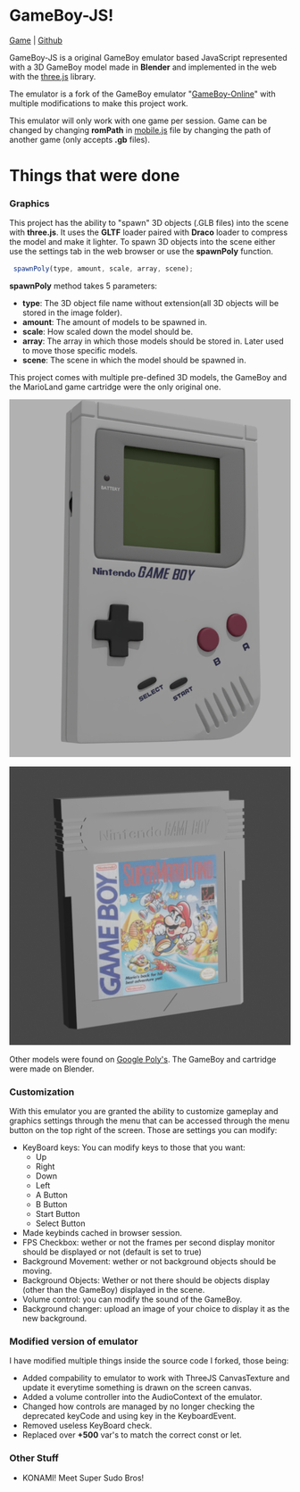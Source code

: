 # GameBoy-JS!

[Game](https://strvm.github.io/GameBoy-JS/) | [Github](https://github.com/Strvm/GameBoy-JS)

GameBoy-JS is a original GameBoy emulator based JavaScript represented with a 3D GameBoy model made in **Blender** and implemented in the web with the [three.js](https://github.com/mrdoob/three.js/) library. 

The emulator is a fork of the GameBoy emulator "[GameBoy-Online](https://github.com/chrismaltby/GameBoy-Online)" with multiple modifications to make this project work.

This emulator will only work with one game per session. Game can be changed by changing **romPath** in [mobile.js]([https://github.com/Strvm/GameBoy-JS/blob/master/scripts/emulator/js/other/mobile.js](https://github.com/Strvm/GameBoy-JS/blob/master/scripts/emulator/js/other/mobile.js)) file by changing the path of another game (only accepts __**.gb**__ files).




# Things that were done

### Graphics
This project has the ability to "spawn" 3D objects (.GLB files) into the scene with **three.js**. It uses the **GLTF** loader paired with **Draco** loader to compress the model and make it lighter. To spawn 3D objects into the scene either use the settings tab in the web browser or use the **spawnPoly** function. 
```js
 spawnPoly(type, amount, scale, array, scene);
```
**spawnPoly** method takes 5 parameters:

 - **type**: The 3D object file name without extension(all 3D objects will be stored in the image folder).
 - **amount**: The amount of models to be spawned in.
 - **scale**: How scaled down the model should be.
 - **array**: The array in which those models should be stored in. Later used to move those specific models.
 - **scene**: The scene in which the model should be spawned in.

This project comes with multiple pre-defined 3D models, the GameBoy and the MarioLand game cartridge were the only original one. 

![GameBoy Model](https://github.com/Strvm/GameBoy-JS/blob/master/images/GAMEBOY.png)

![GameBoy Cartridge](https://github.com/Strvm/GameBoy-JS/blob/master/images/game.png)

Other models were found on [Google Poly's]([https://poly.google.com/](https://poly.google.com/)). The GameBoy and cartridge were made on Blender. 

### Customization
With this emulator you are granted the ability to customize gameplay and graphics settings through the menu that can be accessed through the menu button on the top right of the screen. Those are settings you can modify:

 - KeyBoard keys: You can modify keys to those that you want:
	 - Up 
	 - Right
	 - Down
	 - Left
	 - A Button
	 - B Button
	 - Start Button
	 - Select Button
 - Made keybinds cached in browser session.
 - FPS Checkbox: wether or not the frames per second display monitor should be displayed or not (default is set to true)
 - Background Movement: wether or not background objects should be moving.
 - Background Objects: Wether or not there should be objects display (other than the GameBoy) displayed in the scene.
 - Volume control: you can modify the sound of the GameBoy.
 - Background changer: upload an image of your choice to display it as the new background.

### Modified version of emulator
I have modified multiple things inside the source code I forked, those being:

 - Added compability to emulator to work with ThreeJS CanvasTexture and update it everytime something is drawn on the screen canvas.
 - Added a volume controller into the AudioContext of the emulator.
 - Changed how controls are managed by no longer checking the deprecated keyCode and using key in the KeyboardEvent.
 - Removed useless KeyBoard check.
 - Replaced over **+500** var's to match the correct const or let.

### Other Stuff

 - KONAMI! Meet Super Sudo Bros!
